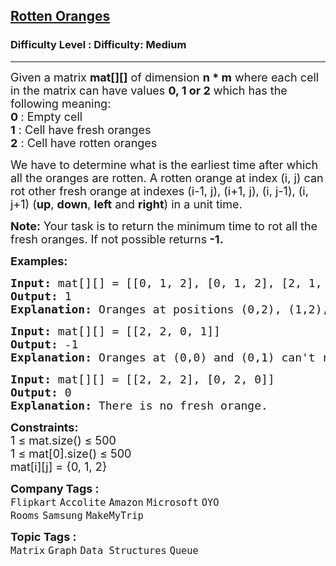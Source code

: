 <h2><a href="https://www.geeksforgeeks.org/problems/rotten-oranges2536/1?_gl=1*rfpsxc*_up*MQ..*_gs*MQ..&gclid=CjwKCAjw47i_BhBTEiwAaJfPpjtxQpOOm32P829WFnFqLLBpadYE1YrnuJCE72iWVJfbNK50-mb1oxoCQOwQAvD_BwE&gbraid=0AAAAAC9yBkBa7GdsQtvfwILDGJT8eNHnl">Rotten Oranges</a></h2><h3>Difficulty Level : Difficulty: Medium</h3><hr><div class="problems_problem_content__Xm_eO"><p><span style="font-size: 18px;">Given a matrix <strong>mat[][]</strong> of dimension <strong>n * m</strong> where each cell in the matrix can have values <strong>0, 1 or 2</strong> which has the following meaning:</span><br><span style="font-size: 18px;"><strong>0 </strong>: Empty cell </span><br><span style="font-size: 18px;"><strong>1</strong> : Cell have fresh oranges </span><br><span style="font-size: 18px;"><strong>2</strong> : Cell have rotten oranges </span></p>
<p><span style="font-size: 18px;">We have to determine what is the earliest time after which all the oranges are rotten. A rotten orange at index (i, j) can rot other fresh orange at indexes (i-1, j), (i+1, j), (i, j-1), (i, j+1) (<strong>up</strong>, <strong>down</strong>, <strong>left</strong> and <strong>right</strong>) in a unit time. </span></p>
<p><strong><span style="font-size: 18px;">Note</span></strong><span style="font-size: 18px;"><strong>:</strong> Your task is to return the minimum time to rot all the fresh oranges. If not possible returns</span><strong><span style="font-size: 18px;"> -1.</span></strong></p>
<p><span style="font-size: 18px;"><strong>Examples:</strong></span></p>
<pre><span style="font-size: 18px;"><strong>Input: </strong>mat[][] = [[0, 1, 2], [0, 1, 2], [2, 1, 1]]
<strong>Output: </strong>1
<strong>Explanation: </strong>Oranges at positions (0,2), (1,2), (2,0) will rot oranges at (0,1), (1,1), (2,2) and (2,1) in unit time.</span></pre>
<pre><span style="font-size: 18px;"><strong>Input: </strong>mat[][] = [[2, 2, 0, 1]]
<strong>Output: </strong>-1
<strong>Explanation: </strong>Oranges at (0,0) and (0,1) can't rot orange at (0,3).</span>
</pre>
<pre><span style="font-size: 18px;"><strong>Input: </strong>mat[][] = [[2, 2, 2], [0, 2, 0]]
<strong>Output: </strong>0
<strong>Explanation: </strong></span><span style="font-size: 18px;">There is no fresh orange. </span></pre>
<p><span style="font-size: 18px;"><strong>Constraints:</strong><br>1 ≤ mat.size() ≤ 500<br></span><span style="font-size: 18px;">1 ≤ mat[0].size() ≤ 500<br></span><span style="font-size: 18px;">mat[i][j] = {0, 1, 2}&nbsp;</span></p></div><p><span style=font-size:18px><strong>Company Tags : </strong><br><code>Flipkart</code>&nbsp;<code>Accolite</code>&nbsp;<code>Amazon</code>&nbsp;<code>Microsoft</code>&nbsp;<code>OYO Rooms</code>&nbsp;<code>Samsung</code>&nbsp;<code>MakeMyTrip</code>&nbsp;<br><p><span style=font-size:18px><strong>Topic Tags : </strong><br><code>Matrix</code>&nbsp;<code>Graph</code>&nbsp;<code>Data Structures</code>&nbsp;<code>Queue</code>&nbsp;